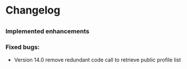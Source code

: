 # Changelog

##

### Implemented enhancements

### Fixed bugs:
- Version 14.0 remove redundant code call to retrieve public profile list
